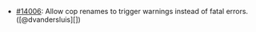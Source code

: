 * [#14006](https://github.com/rubocop/rubocop/pull/14006): Allow cop renames to trigger warnings instead of fatal errors. ([@dvandersluis][])
